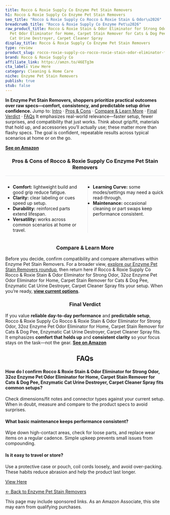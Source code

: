 ```yaml
---
title: Rocco & Roxie Supply Co Enzyme Pet Stain Removers
h1: Rocco & Roxie Supply Co Enzyme Pet Stain Removers
seo_title: "Rocco & Roxie Supply Co Rocco & Roxie Stain & Odor\u2026"
breadcrumb_title: "Rocco & Roxie Supply Co Enzyme Pet\u2026"
raw_product_title: Rocco & Roxie Stain & Odor Eliminator for Strong Odor, 32oz Enzyme
  Pet Odor Eliminator for Home, Carpet Stain Remover for Cats & Dog Pee, Enzymatic
  Cat Urine Destroyer, Carpet Cleaner Spray
display_title: Rocco & Roxie Supply Co Enzyme Pet Stain Removers
type: review
product_slug: rocco-roxie-supply-co-rocco-roxie-stain-odor-eliminator-for-strong-odor-fc825188
brand: Rocco & Roxie Supply Co
affiliate_link: https://amzn.to/46ETg3m
cta_label: View Here
category: Cleaning & Home Care
niche: Enzyme Pet Stain Removers
publish: true
stub: false
---
```


<div id="intro" class="full-width"><p><strong>In Enzyme Pet Stain Removers, shoppers prioritize practical outcomes over raw specs&mdash;comfort, consistency, and predictable setup drive confidence.</strong> Jump to: <a href="#intro">Intro</a> · <a href="#pros-cons">Pros &amp; Cons</a> · <a href="#compare-more">Compare &amp; Learn More</a> · <a href="#verdict">Final Verdict</a> · <a href="#faqs">FAQs</a> It emphasizes real-world relevance&mdash;faster setup, fewer surprises, and compatibility that just works. Think about grip/fit, materials that hold up, and accessories you’ll actually use; these matter more than flashy specs. The goal is confident, repeatable results across typical scenarios at home or on the go.</p><p><a href="https://amzn.to/46ETg3m" rel="nofollow sponsored noopener" target="_blank"><strong>See on Amazon</strong></a></p></div>
<h3 id="pros-cons" style="text-align:center;">Pros &amp; Cons of Rocco & Roxie Supply Co Enzyme Pet Stain Removers</h3>
<div class="pc-grid" style="display:grid;grid-template-columns:1fr 1fr;gap:16px;border-top:1px solid #e5e7eb;padding-top:12px;">
  <ul>
    <li><strong>Comfort:</strong> lightweight build and good grip reduce fatigue.</li>
    <li><strong>Clarity:</strong> clear labeling or cues speed up setup.</li>
    <li><strong>Durability:</strong> reinforced parts extend lifespan.</li>
    <li><strong>Versatility:</strong> works across common scenarios at home or travel.</li>
  </ul>
  <ul style="border-left:1px solid #e5e7eb;padding-left:16px;">
    <li><strong>Learning Curve:</strong> some modes/settings may need a quick read-through.</li>
    <li><strong>Maintenance:</strong> occasional cleaning or part swaps keep performance consistent.</li>
  </ul>
</div>


<h3 id="compare-more" style="text-align:center;">Compare &amp; Learn More</h3>
<p>Before you decide, confirm compatibility and compare alternatives within Enzyme Pet Stain Removers. For a broader view, <a href="#">explore our Enzyme Pet Stain Removers roundup</a>, then return here if Rocco & Roxie Supply Co Rocco & Roxie Stain & Odor Eliminator for Strong Odor, 32oz Enzyme Pet Odor Eliminator for Home, Carpet Stain Remover for Cats & Dog Pee, Enzymatic Cat Urine Destroyer, Carpet Cleaner Spray fits your setup. When you’re ready, <a href="https://amzn.to/46ETg3m" rel="nofollow sponsored noopener" target="_blank"><strong>view current options</strong></a>.</p>

<h3 id="verdict" style="text-align:center;">Final Verdict</h3>
<p>If you value <strong>reliable day-to-day performance</strong> and <strong>predictable setup</strong>, Rocco & Roxie Supply Co Rocco & Roxie Stain & Odor Eliminator for Strong Odor, 32oz Enzyme Pet Odor Eliminator for Home, Carpet Stain Remover for Cats & Dog Pee, Enzymatic Cat Urine Destroyer, Carpet Cleaner Spray fits. It emphasizes <strong>comfort that holds up</strong> and <strong>consistent clarity</strong> so your focus stays on the task&mdash;not the gear. <a href="https://amzn.to/46ETg3m" rel="nofollow sponsored noopener" target="_blank"><strong>See on Amazon</strong></a></p>

<h2 id="faqs" style="text-align:center;">FAQs</h2>
<h4><strong>How do I confirm Rocco & Roxie Stain & Odor Eliminator for Strong Odor, 32oz Enzyme Pet Odor Eliminator for Home, Carpet Stain Remover for Cats & Dog Pee, Enzymatic Cat Urine Destroyer, Carpet Cleaner Spray fits common setups?</strong></h4>
<p>Check dimensions/fit notes and connector types against your current setup. When in doubt, measure and compare to the product specs to avoid surprises.</p>
<h4><strong>What basic maintenance keeps performance consistent?</strong></h4>
<p>Wipe down high-contact areas, check for loose parts, and replace wear items on a regular cadence. Simple upkeep prevents small issues from compounding.</p>
<h4><strong>Is it easy to travel or store?</strong></h4>
<p>Use a protective case or pouch, coil cords loosely, and avoid over-packing. These habits reduce abrasion and help the product last longer.</p>

<p><a class="btn" href="https://amzn.to/46ETg3m" target="_blank" rel="nofollow sponsored noopener">View Here</a></p>
<p><a href="/roundups/cleaning-home-care/enzyme-pet-stain-removers/">← Back to Enzyme Pet Stain Removers</a></p>
<aside class="disclosure">This page may include sponsored links. As an Amazon Associate, this site may earn from qualifying purchases.</aside>

